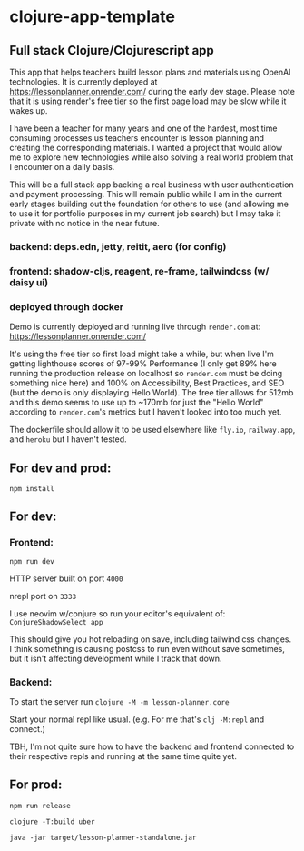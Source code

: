 # clojure-app-template
## Full stack Clojure/Clojurescript app

This app that helps teachers build lesson plans and materials using OpenAI technologies. It is currently deployed at https://lessonplanner.onrender.com/ during the early dev stage. Please note that it is using render's free tier so the first page load may be slow while it wakes up.

I have been a teacher for many years and one of the hardest, most time consuming processes us teachers encounter is lesson planning and creating the corresponding materials. I wanted a project that would allow me to explore new technologies while also solving a real world problem that I encounter on a daily basis.

This will be a full stack app backing a real business with user authentication and payment processing. This will remain public while I am in the current early stages building out the foundation for others to use (and allowing me to use it for portfolio purposes in my current job search) but I may take it private with no notice in the near future.

  ### backend: deps.edn, jetty, reitit, aero (for config)
  
  ### frontend: shadow-cljs, reagent, re-frame, tailwindcss (w/ daisy ui)
  
  ### deployed through docker 

Demo is currently deployed and running live through `render.com` at: https://lessonplanner.onrender.com/ 

It's using the free tier so first load might take a while, but when live I'm getting lighthouse scores of 97-99% Performance 
(I only get 89% here running the production release on localhost so `render.com` must be doing something nice here) 
and 100% on Accessibility, Best Practices, and SEO (but the demo is only displaying Hello World). 
The free tier allows for 512mb and this demo seems to use up to ~170mb for just the "Hello World" according to `render.com`'s metrics but I haven't looked into too much yet.

The dockerfile should allow it to be used elsewhere like `fly.io`, `railway.app`, and `heroku` but I haven't tested.

## For dev and prod: 
  `npm install`

## For dev:
### Frontend: 
`npm run dev`

HTTP server built on port `4000`

nrepl port on `3333`

I use neovim w/conjure so run your editor's equivalent of: `ConjureShadowSelect app`

This should give you hot reloading on save, including tailwind css changes.
I think something is causing postcss to run even without save sometimes, but it isn't affecting development while I track that down.

### Backend:
To start the server run `clojure -M -m lesson-planner.core`

Start your normal repl like usual. (e.g. For me that's `clj -M:repl` and connect.)

TBH, I'm not quite sure how to have the backend and frontend connected to their respective repls and running at the same time quite yet.

## For prod: 
`npm run release`

`clojure -T:build uber`

`java -jar target/lesson-planner-standalone.jar`

